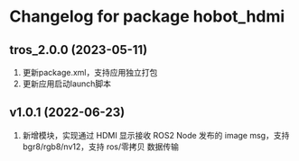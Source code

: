 # Changelog for package hobot_hdmi

tros_2.0.0 (2023-05-11)
------------------
1. 更新package.xml，支持应用独立打包
2. 更新应用启动launch脚本

v1.0.1 (2022-06-23)
------------------
1. 新增模块，实现通过 HDMI 显示接收 ROS2 Node 发布的 image msg，支持 bgr8/rgb8/nv12，支持 ros/零拷贝 数据传输
